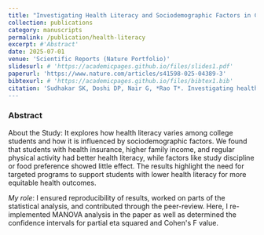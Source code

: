 ```yaml
---
title: "Investigating Health Literacy and Sociodemographic Factors in College Students"
collection: publications
category: manuscripts
permalink: /publication/health-literacy
excerpt: #'Abstract'
date: 2025-07-01
venue: 'Scientific Reports (Nature Portfolio)'
slidesurl: # 'https://academicpages.github.io/files/slides1.pdf'
paperurl: 'https://www.nature.com/articles/s41598-025-04389-3'
bibtexurl: # 'https://academicpages.github.io/files/bibtex1.bib'
citation: 'Sudhakar SK, Doshi DP, Nair G, *Rao T*. Investigating health literacy and sociodemographic factors in college students. Scientific Reports. 2025 Jul 1;15(1):20455.
---
```

### Abstract
About the Study: It explores how health literacy varies among college students and how it is influenced by sociodemographic factors. We found that students with health insurance, higher family income, and regular physical activity had better health literacy, while factors like study discipline or food preference showed little effect. The results highlight the need for targeted programs to support students with lower health literacy for more equitable health outcomes.

*My role*: I ensured reproducibility of results, worked on parts of the statistical analysis, and contributed through the peer-review. Here, I re-implemented MANOVA analysis in the paper as well as determined the confidence intervals for partial eta squared and Cohen's F value. 
